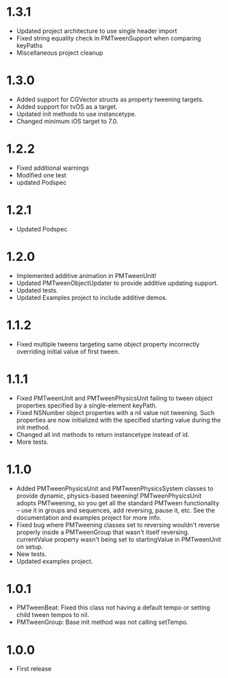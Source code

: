 1.3.1
=====
* Updated project architecture to use single header import
* Fixed string equality check in PMTweenSupport when comparing keyPaths
* Miscellaneous project cleanup

1.3.0
=====
* Added support for CGVector structs as property tweening targets.
* Added support for tvOS as a target.
* Updated init methods to use instancetype.
* Changed minimum iOS target to 7.0.

1.2.2
=====
* Fixed additional warnings
* Modified one test
* updated Podspec

1.2.1
=====
* Updated Podspec

1.2.0
=====
* Implemented additive animation in PMTweenUnit!
* Updated PMTweenObjectUpdater to provide additive updating support.
* Updated tests.
* Updated Examples project to include additive demos.

1.1.2
=====
* Fixed multiple tweens targeting same object property incorrectly overriding initial value of first tween.

1.1.1
=====
* Fixed PMTweenUnit and PMTweenPhysicsUnit failing to tween object properties specified by a single-element keyPath.
* Fixed NSNumber object properties with a nil value not tweening. Such properties are now initialized with the specified starting value during the init method.
* Changed all init methods to return instancetype instead of id.
* More tests.

1.1.0
=====
* Added PMTweenPhysicsUnit and PMTweenPhysicsSystem classes to provide dynamic, physics-based tweening! PMTweenPhysicsUnit adopts PMTweening, so you get all the standard PMTween functionality – use it in groups and sequences, add reversing, pause it, etc. See the documentation and examples project for more info.
* Fixed bug where PMTweening classes set to reversing wouldn't reverse properly inside a PMTweenGroup that wasn't itself reversing.
currentValue property wasn't being set to startingValue in PMTweenUnit on setup.
* New tests.
* Updated examples project.

1.0.1
=====
* PMTweenBeat: Fixed this class not having a default tempo or setting child tween tempos to nil.
* PMTweenGroup: Base init method was not calling setTempo.

1.0.0
=====
* First release